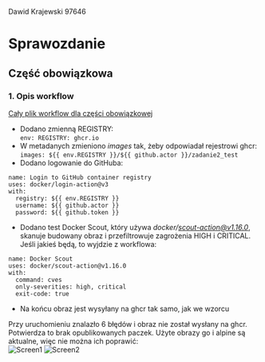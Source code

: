 Dawid Krajewski 97646

# Sprawozdanie
## Część obowiązkowa

### 1. Opis workflow
[Cały plik workflow dla części obowiązkowej](.github/workflows/gha_Zadanie2.yaml)

- Dodano zmienną REGISTRY: <br>
``` env: REGISTRY: ghcr.io ```
- W metadanych zmieniono <i>images</i> tak, żeby odpowiadał rejestrowi ghcr: <br>
``` images: ${{ env.REGISTRY }}/${{ github.actor }}/zadanie2_test ```
- Dodano logowanie do GitHuba:
```
name: Login to GitHub container registry
uses: docker/login-action@v3
with:
  registry: ${{ env.REGISTRY }}
  username: ${{ github.actor }}
  password: ${{ github.token }}
```
- Dodano test Docker Scout, który używa <i>docker/scout-action@v1.16.0</i>, skanuje budowany obraz i przefiltrowuje zagrożenia HIGH i CRITICAL. Jeśli jakieś będą, to wyjdzie z workflowa:
```
name: Docker Scout
uses: docker/scout-action@v1.16.0
with:
  command: cves
  only-severities: high, critical
  exit-code: true
```
- Na końcu obraz jest wysyłany na ghcr tak samo, jak we wzorcu

Przy uruchomieniu znalazło 6 błędów i obraz nie został wysłany na ghcr. Potwierdza to brak opublikowanych paczek. Użyte obrazy go i alpine są aktualne, więc nie można ich poprawić: <br>
![Screen1](https://github.com/user-attachments/assets/5543ea87-e806-4162-b4b8-d5f18bf76d26)
![Screen2](https://github.com/user-attachments/assets/e034dd05-a047-4b45-aca0-cbbc4aaf1e67)



